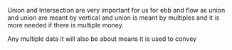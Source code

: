 <!-- Union -->

Union and Intersection are very important for us for ebb and flow as union and union are meant by vertical and union is meant by multiples and it is more needed if there is multiple money.

<!-- Intersection -->
Any multiple data it will also be about means it is used to convey

